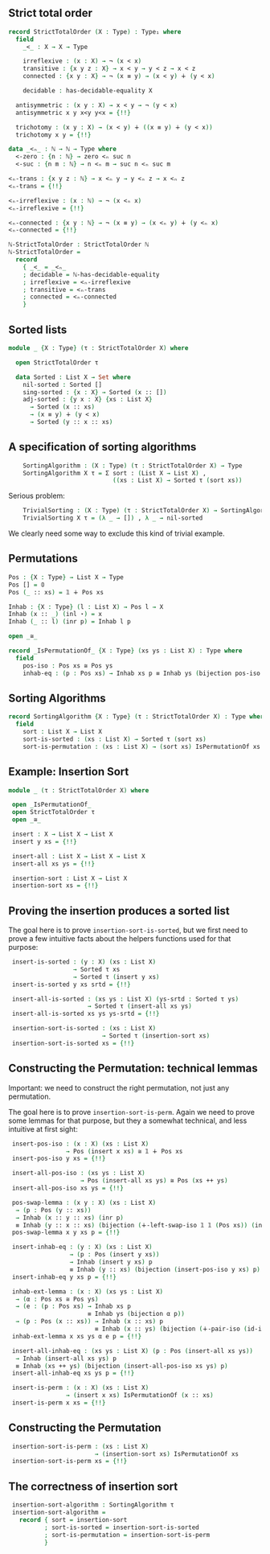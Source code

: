 <!--
```agda
{-# OPTIONS --without-K --safe #-}

open import prelude

module insertion-sort-lecture (X : Type) where

open import isomorphisms
open import decidability
open import List-functions
open import iso-utils
```
-->

## Strict total order

```agda
record StrictTotalOrder (X : Type) : Type₁ where
  field
    _<_ : X → X → Type

    irreflexive : (x : X) → ¬ (x < x)
    transitive : {x y z : X} → x < y → y < z → x < z
    connected : {x y : X} → ¬ (x ≡ y) → (x < y) ∔ (y < x)

    decidable : has-decidable-equality X

  antisymmetric : (x y : X) → x < y → ¬ (y < x)
  antisymmetric x y x<y y<x = {!!}

  trichotomy : (x y : X) → (x < y) ∔ ((x ≡ y) ∔ (y < x))
  trichotomy x y = {!!}

data _<ₙ_ : ℕ → ℕ → Type where
  <-zero : {n : ℕ} → zero <ₙ suc n
  <-suc : {n m : ℕ} → n <ₙ m → suc n <ₙ suc m

<ₙ-trans : {x y z : ℕ} → x <ₙ y → y <ₙ z → x <ₙ z
<ₙ-trans = {!!}

<ₙ-irreflexive : (x : ℕ) → ¬ (x <ₙ x)
<ₙ-irreflexive = {!!}

<ₙ-connected : {x y : ℕ} → ¬ (x ≡ y) → (x <ₙ y) ∔ (y <ₙ x)
<ₙ-connected = {!!}

ℕ-StrictTotalOrder : StrictTotalOrder ℕ
ℕ-StrictTotalOrder =
  record
    { _<_ = _<ₙ_
    ; decidable = ℕ-has-decidable-equality
    ; irreflexive = <ₙ-irreflexive
    ; transitive = <ₙ-trans
    ; connected = <ₙ-connected
    }
```

## Sorted lists

```agda
module _ {X : Type} (τ : StrictTotalOrder X) where

  open StrictTotalOrder τ

  data Sorted : List X → Set where
    nil-sorted : Sorted []
    sing-sorted : {x : X} → Sorted (x :: [])
    adj-sorted : {y x : X} {xs : List X}
      → Sorted (x :: xs)
      → (x ≡ y) ∔ (y < x)
      → Sorted (y :: x :: xs)
```

## A specification of sorting algorithms

<!--
```agda
module _ where
  private
```
-->
```agda
    SortingAlgorithm : (X : Type) (τ : StrictTotalOrder X) → Type
    SortingAlgorithm X τ = Σ sort ꞉ (List X → List X) ,
                             ((xs : List X) → Sorted τ (sort xs))
```

Serious problem:

```agda
    TrivialSorting : (X : Type) (τ : StrictTotalOrder X) → SortingAlgorithm X τ
    TrivialSorting X τ = (λ _ → []) , λ _ → nil-sorted
```

We clearly need some way to exclude this kind of trivial example.

## Permutations

```agda
Pos : {X : Type} → List X → Type
Pos [] = 𝟘
Pos (_ :: xs) = 𝟙 ∔ Pos xs

Inhab : {X : Type} (l : List X) → Pos l → X
Inhab (x :: _) (inl ⋆) = x
Inhab (_ :: l) (inr p) = Inhab l p

open _≅_

record _IsPermutationOf_ {X : Type} (xs ys : List X) : Type where
  field
    pos-iso : Pos xs ≅ Pos ys
    inhab-eq : (p : Pos xs) → Inhab xs p ≡ Inhab ys (bijection pos-iso p)
```

##  Sorting Algorithms

```agda
record SortingAlgorithm {X : Type} (τ : StrictTotalOrder X) : Type where
  field
    sort : List X → List X
    sort-is-sorted : (xs : List X) → Sorted τ (sort xs)
    sort-is-permutation : (xs : List X) → (sort xs) IsPermutationOf xs
```

## Example: Insertion Sort

```agda
module _ (τ : StrictTotalOrder X) where

 open _IsPermutationOf_
 open StrictTotalOrder τ
 open _≅_

 insert : X → List X → List X
 insert y xs = {!!}

 insert-all : List X → List X → List X
 insert-all xs ys = {!!}

 insertion-sort : List X → List X
 insertion-sort xs = {!!}
```

## Proving the insertion produces a sorted list

The goal here is to prove `insertion-sort-is-sorted`, but we first
need to prove a few intuitive facts about the helpers functions used
for that purpose:


```agda
 insert-is-sorted : (y : X) (xs : List X)
                  → Sorted τ xs
                  → Sorted τ (insert y xs)
 insert-is-sorted y xs srtd = {!!}

 insert-all-is-sorted : (xs ys : List X) (ys-srtd : Sorted τ ys)
                      → Sorted τ (insert-all xs ys)
 insert-all-is-sorted xs ys ys-srtd = {!!}

 insertion-sort-is-sorted : (xs : List X)
                          → Sorted τ (insertion-sort xs)
 insertion-sort-is-sorted xs = {!!}
```

## Constructing the Permutation: technical lemmas

Important: we need to construct the right permutation, not just any
permutation.

The goal here is to prove `insertion-sort-is-perm`. Again we need to prove some lemmas for that purpose, but they a somewhat technical, and less intuitive at first sight:

```agda
 insert-pos-iso : (x : X) (xs : List X)
                → Pos (insert x xs) ≅ 𝟙 ∔ Pos xs
 insert-pos-iso y xs = {!!}

 insert-all-pos-iso : (xs ys : List X)
                    → Pos (insert-all xs ys) ≅ Pos (xs ++ ys)
 insert-all-pos-iso xs ys = {!!}

 pos-swap-lemma : (x y : X) (xs : List X)
  → (p : Pos (y :: xs))
  → Inhab (x :: y :: xs) (inr p)
  ≡ Inhab (y :: x :: xs) (bijection (∔-left-swap-iso 𝟙 𝟙 (Pos xs)) (inr p))
 pos-swap-lemma x y xs p = {!!}

 insert-inhab-eq : (y : X) (xs : List X)
                 → (p : Pos (insert y xs))
                 → Inhab (insert y xs) p
                 ≡ Inhab (y :: xs) (bijection (insert-pos-iso y xs) p)
 insert-inhab-eq y xs p = {!!}

 inhab-ext-lemma : (x : X) (xs ys : List X)
  → (α : Pos xs ≅ Pos ys)
  → (e : (p : Pos xs) → Inhab xs p
                      ≡ Inhab ys (bijection α p))
  → (p : Pos (x :: xs)) → Inhab (x :: xs) p
                        ≡ Inhab (x :: ys) (bijection (∔-pair-iso (id-iso 𝟙) α) p)
 inhab-ext-lemma x xs ys α e p = {!!}

 insert-all-inhab-eq : (xs ys : List X) (p : Pos (insert-all xs ys))
  → Inhab (insert-all xs ys) p
  ≡ Inhab (xs ++ ys) (bijection (insert-all-pos-iso xs ys) p)
 insert-all-inhab-eq xs ys p = {!!}

 insert-is-perm : (x : X) (xs : List X)
                → (insert x xs) IsPermutationOf (x :: xs)
 insert-is-perm x xs = {!!}
```

## Constructing the Permutation

```agda
 insertion-sort-is-perm : (xs : List X)
                        → (insertion-sort xs) IsPermutationOf xs
 insertion-sort-is-perm xs = {!!}
```

## The correctness of insertion sort

```agda
 insertion-sort-algorithm : SortingAlgorithm τ
 insertion-sort-algorithm =
   record { sort = insertion-sort
          ; sort-is-sorted = insertion-sort-is-sorted
          ; sort-is-permutation = insertion-sort-is-perm
          }
```
